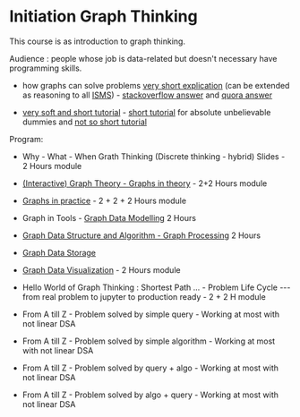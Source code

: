 # Initiation Graph Thinking

This course is as introduction to graph thinking. 

Audience : people whose job is data-related but doesn't necessary have programming skills.

* how graphs can solve problems [very short explication](https://github.com/JohnLaTwC/Shared/blob/master/Defenders%20think%20in%20lists.%20Attackers%20think%20in%20graphs.%20As%20long%20as%20this%20is%20true%2C%20attackers%20win.md) (can be extended as reasoning to all [ISMS](https://en.wikipedia.org/wiki/Information_security_management)) - [stackoverflow answer](https://stackoverflow.com/questions/703999/what-are-good-examples-of-problems-that-graphs-can-solve-better-than-the-alterna) and [quora answer](https://www.quora.com/What-are-real-world-problems-that-graph-theory-can-solve)

* [very soft and short tutorial](https://jeremykun.com/2011/06/26/teaching-mathematics-graph-theory/) - [short tutorial](https://www.freecodecamp.org/news/i-dont-understand-graph-theory-1c96572a1401/) for absolute unbelievable dummies and [not so short tutorial](https://medium.com/tebs-lab/graph-theory-table-of-contents-97ccc62b09a6)


Program: 

* Why - What - When Grath Thinking (Discrete thinking - hybrid) Slides - 2 Hours module 

* [(Interactive) Graph Theory - Graphs in theory](./graphTheory.md) - 2+2 Hours module

* [Graphs in practice](./graphPractice.md) - 2 + 2 + 2 Hours module 

* Graph in Tools - [Graph Data Modelling](./graphDataModelling.md) 2 Hours

* [Graph Data Structure and Algorithm - Graph Processing](./graphDataStructureAlgorithm.md) 2 Hours

* [Graph Data Storage](./graphDataStorage.md)

* [Graph Data Visualization](./graphVisualization.md) - 2 Hours module

* Hello World of Graph Thinking : Shortest Path ... - Problem Life Cycle --- from real problem to jupyter to production ready - 2 + 2 H module

* From A till Z - Problem solved by simple query - Working at most with not linear DSA

* From A till Z - Problem solved by simple algorithm - Working at most with not linear DSA

* From A till Z - Problem solved by query + algo - Working at most with not linear DSA

* From A till Z - Problem solved by algo + query - Working at most with not linear DSA




